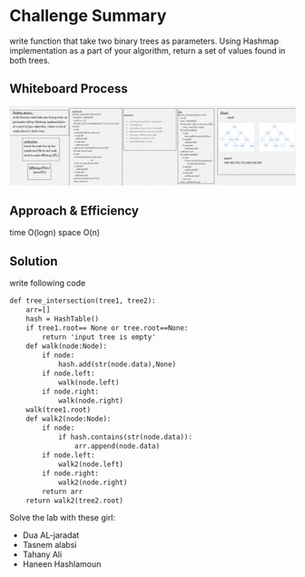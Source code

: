 # Challenge Summary
<!-- Description of the challenge -->
write function that take two binary trees as parameters.
Using Hashmap implementation as a part of your algorithm, return a set of values found in both trees.
## Whiteboard Process
<!-- Embedded whiteboard image -->
![](t3.PNG)
## Approach & Efficiency
<!-- What approach did you take? Why? What is the Big O space/time for this approach? -->
time O(logn)
space O(n)

## Solution
<!-- Show how to run your code, and examples of it in action -->
write following code
```
def tree_intersection(tree1, tree2):
    arr=[]
    hash = HashTable()
    if tree1.root== None or tree.root==None:
        return 'input tree is empty'
    def walk(node:Node):
        if node:
            hash.add(str(node.data),None)
        if node.left:
            walk(node.left)
        if node.right:
            walk(node.right)
    walk(tree1.root)
    def walk2(node:Node):
        if node:
            if hash.contains(str(node.data)):
                arr.append(node.data)
        if node.left:
            walk2(node.left)
        if node.right:
            walk2(node.right)
        return arr
    return walk2(tree2.root)

```

Solve the lab with these girl:
- Dua AL-jaradat
- Tasnem alabsi
- Tahany Ali
- Haneen Hashlamoun
